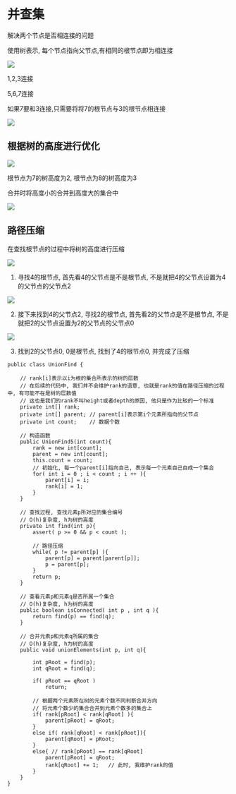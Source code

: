 # 并查集

解决两个节点是否相连接的问题

使用树表示, 每个节点指向父节点,有相同的根节点即为相连接

![](img/uf1.png)

1,2,3连接

5,6,7连接

如果7要和3连接,只需要将将7的根节点与3的根节点相连接

![](img/uf2.png)

## 根据树的高度进行优化

![](img/rank1.png)

根节点为7的树高度为2, 根节点为8的树高度为3

合并时将高度小的合并到高度大的集合中

![](img/rank2.png)

## 路径压缩

在查找根节点的过程中将树的高度进行压缩

![](img/pc.png)

1. 寻找4的根节点, 首先看4的父节点是不是根节点, 不是就把4的父节点设置为4的父节点的父节点2

![](img/pc1_1.png)

2. 接下来找到4的父节点2, 寻找2的根节点, 首先看2的父节点是不是根节点, 不是就把2的父节点设置为2的父节点的父节点0

![](img/pc1_2.png)

3. 找到2的父节点0, 0是根节点, 找到了4的根节点0, 并完成了压缩

```
public class UnionFind {

    // rank[i]表示以i为根的集合所表示的树的层数
    // 在后续的代码中, 我们并不会维护rank的语意, 也就是rank的值在路径压缩的过程中, 有可能不在是树的层数值
    // 这也是我们的rank不叫height或者depth的原因, 他只是作为比较的一个标准
    private int[] rank;
    private int[] parent; // parent[i]表示第i个元素所指向的父节点
    private int count;    // 数据个数

    // 构造函数
    public UnionFind5(int count){
        rank = new int[count];
        parent = new int[count];
        this.count = count;
        // 初始化, 每一个parent[i]指向自己, 表示每一个元素自己自成一个集合
        for( int i = 0 ; i < count ; i ++ ){
            parent[i] = i;
            rank[i] = 1;
        }
    }

    // 查找过程, 查找元素p所对应的集合编号
    // O(h)复杂度, h为树的高度
    private int find(int p){
        assert( p >= 0 && p < count );

        // 路径压缩
        while( p != parent[p] ){
            parent[p] = parent[parent[p]];
            p = parent[p];
        }
        return p;
    }

    // 查看元素p和元素q是否所属一个集合
    // O(h)复杂度, h为树的高度
    public boolean isConnected( int p , int q ){
        return find(p) == find(q);
    }

    // 合并元素p和元素q所属的集合
    // O(h)复杂度, h为树的高度
    public void unionElements(int p, int q){

        int pRoot = find(p);
        int qRoot = find(q);

        if( pRoot == qRoot )
            return;

        // 根据两个元素所在树的元素个数不同判断合并方向
        // 将元素个数少的集合合并到元素个数多的集合上
        if( rank[pRoot] < rank[qRoot] ){
            parent[pRoot] = qRoot;
        }
        else if( rank[qRoot] < rank[pRoot]){
            parent[qRoot] = pRoot;
        }
        else{ // rank[pRoot] == rank[qRoot]
            parent[pRoot] = qRoot;
            rank[qRoot] += 1;   // 此时, 我维护rank的值
        }
    }
}
```
